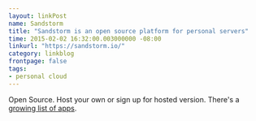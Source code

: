 ```yaml
---
layout: linkPost
name: Sandstorm
title: "Sandstorm is an open source platform for personal servers"
time: 2015-02-02 16:32:00.003000000 -08:00
linkurl: "https://sandstorm.io/"
category: linkblog
frontpage: false
tags:
- personal cloud
---
```


<p>Open Source. Host your own or sign up for hosted version. There's a <a href='https://sandstorm.io/apps/'>growing list of apps</a>.</p>
